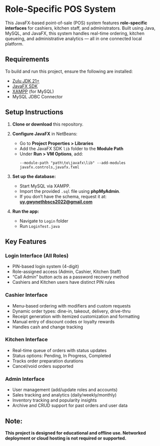 # Role-Specific POS System

This JavaFX-based point-of-sale (POS) system features **role-specific interfaces** for cashiers, kitchen staff, and administrators. Built using Java, MySQL, and JavaFX, this system handles real-time ordering, kitchen queueing, and administrative analytics — all in one connected local platform.


## Requirements

To build and run this project, ensure the following are installed:

- [Zulu JDK 21+](https://www.azul.com/downloads/?version=java-21-lts&os=windows&architecture=x86-64&package=jdk)
- [JavaFX SDK](https://gluonhq.com/products/javafx/)
- [XAMPP](https://www.apachefriends.org/) (for MySQL)
- MySQL JDBC Connector


## Setup Instructions

1. **Clone or download** this repository.
2. **Configure JavaFX** in NetBeans:
   - Go to **Project Properties > Libraries**
   - Add the JavaFX SDK `lib` folder to the **Module Path**
   - Under **Run > VM Options**, add:
     ```
     --module-path "path\to\javafx\lib" --add-modules javafx.controls,javafx.fxml
     ```

3. **Set up the database:**
   - Start MySQL via XAMPP.
   - Import the provided `.sql` file using **phpMyAdmin**.
   - If you don’t have the schema, request it at: **uy.gwynethbscs2022@gmail.com**

4. **Run the app:**
   - Navigate to `Login` folder
   - Run `LoginTest.java`


## Key Features

### Login Interface (All Roles)
- PIN-based login system (4-digit)
- Role-assigned access (Admin, Cashier, Kitchen Staff)
- “Call Admin” button acts as a password recovery method
- Cashiers and Kitchen users have distinct PIN rules

### Cashier Interface
- Menu-based ordering with modifiers and custom requests
- Dynamic order types: dine-in, takeout, delivery, drive-thru
- Receipt generation with itemized customization and formatting
- Manual entry of discount codes or loyalty rewards
- Handles cash and change tracking

### Kitchen Interface
- Real-time queue of orders with status updates
- Status options: Pending, In Progress, Completed
- Tracks order preparation durations
- Cancel/void orders supported

### Admin Interface
- User management (add/update roles and accounts)
- Sales tracking and analytics (daily/weekly/monthly)
- Inventory tracking and popularity insights
- Archive and CRUD support for past orders and user data


## Note:

**This project is designed for educational and offline use. Networked deployment or cloud hosting is not required or supported.**
